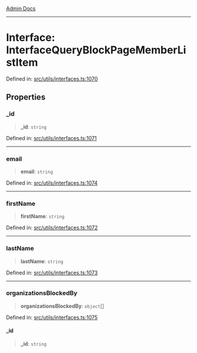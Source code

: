 [Admin Docs](/)

***

# Interface: InterfaceQueryBlockPageMemberListItem

Defined in: [src/utils/interfaces.ts:1070](https://github.com/PalisadoesFoundation/talawa-admin/blob/main/src/utils/interfaces.ts#L1070)

## Properties

### \_id

> **\_id**: `string`

Defined in: [src/utils/interfaces.ts:1071](https://github.com/PalisadoesFoundation/talawa-admin/blob/main/src/utils/interfaces.ts#L1071)

***

### email

> **email**: `string`

Defined in: [src/utils/interfaces.ts:1074](https://github.com/PalisadoesFoundation/talawa-admin/blob/main/src/utils/interfaces.ts#L1074)

***

### firstName

> **firstName**: `string`

Defined in: [src/utils/interfaces.ts:1072](https://github.com/PalisadoesFoundation/talawa-admin/blob/main/src/utils/interfaces.ts#L1072)

***

### lastName

> **lastName**: `string`

Defined in: [src/utils/interfaces.ts:1073](https://github.com/PalisadoesFoundation/talawa-admin/blob/main/src/utils/interfaces.ts#L1073)

***

### organizationsBlockedBy

> **organizationsBlockedBy**: `object`[]

Defined in: [src/utils/interfaces.ts:1075](https://github.com/PalisadoesFoundation/talawa-admin/blob/main/src/utils/interfaces.ts#L1075)

#### \_id

> **\_id**: `string`
